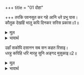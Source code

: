 +++
title = "01 दोहा"

+++
तरकि पवनसुत कर गहे आनि धरे प्रभु पास।  
कौतुक देखहिं भालु कपि दिनकर सरिस प्रकास॥1॥  

<details><summary>मूल</summary>

तरकि पवनसुत कर गहे आनि धरे प्रभु पास।  
कौतुक देखहिं भालु कपि दिनकर सरिस प्रकास॥1॥  
</details>

<details><summary>भावार्थ</summary>

पवन पुत्र श्री हनुमान्‌जी ने उछलकर उनको हाथ से पकड लिया और लाकर प्रभु के पास रख दिया। रीछ और वानर तमाशा देखने लगे। उनका प्रकाश सूर्य के समान था॥1॥  
</details>

उहाँ सकोपि दसानन सब सन कहत रिसाइ।  
धरहु कपिहि धरि मारहु सुनि अङ्गद मुसुकाइ॥2॥  

<details><summary>मूल</summary>

उहाँ सकोपि दसानन सब सन कहत रिसाइ।  
धरहु कपिहि धरि मारहु सुनि अङ्गद मुसुकाइ॥2॥  
</details>

<details><summary>भावार्थ</summary>

 वहाँ (सभा में) क्रोधयुक्त रावण सबसे क्रोधित होकर कहने लगा कि- बन्दर को पकड लो और पकडकर मार डालो। अङ्गद यह सुनकर मुस्कुराने लगे॥2॥  
</details>



<div class="audioEmbed"  caption="AIR-वाचनम्" src="https://archive
.org/download/rAmcharitmAnas-AIR/EPI-314.mp3"></div>
